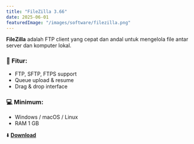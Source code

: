 ```yaml
---
title: "FileZilla 3.66"
date: 2025-06-01
featuredImage: "/images/software/filezilla.png"
---
```


**FileZilla** adalah FTP client yang cepat dan andal untuk mengelola file antar server dan komputer lokal.

### 🧩 Fitur:
- FTP, SFTP, FTPS support
- Queue upload & resume
- Drag & drop interface

### 💻 Minimum:
- Windows / macOS / Linux
- RAM 1 GB

⬇️ **[Download](https://example.com/download/filezilla366.zip)**
